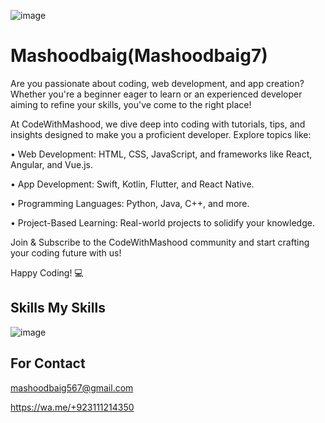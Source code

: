   ![image](https://github.com/user-attachments/assets/4b0c9129-d8dc-46f3-9d75-f9ddb24c97bb)

 Mashoodbaig(Mashoodbaig7)
 ========================
 Are you passionate about coding, web development, and app creation? Whether you're a beginner eager to learn or an experienced developer aiming to refine your skills, you've come to the right place!

At CodeWithMashood, we dive deep into coding with tutorials, tips, and insights designed to make you a proficient developer. Explore topics like:

•	Web Development: HTML, CSS, JavaScript, and frameworks like React, Angular, and Vue.js.

•	App Development: Swift, Kotlin, Flutter, and React Native.

•	Programming Languages: Python, Java, C++, and more.

•	Project-Based Learning: Real-world projects to solidify your knowledge.

Join & Subscribe to the CodeWithMashood community and start crafting your coding future with us!

Happy Coding! 💻

Skills
My Skills
----------------------------------------------------------------------------------------
![image](https://github.com/user-attachments/assets/56bfa5fc-f808-491e-95ef-6a5cfd78de00)

For Contact  
------------------------
mashoodbaig567@gmail.com

https://wa.me/+923111214350
